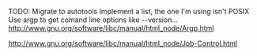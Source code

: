 TODO:
    Migrate to autotools
	Implement a list, the one I'm using isn't POSIX
    Use argp to get comand line options like --version... http://www.gnu.org/software/libc/manual/html_node/Argp.html
    

http://www.gnu.org/software/libc/manual/html_node/Job-Control.html
